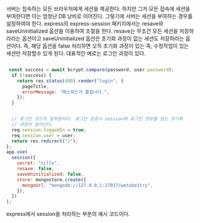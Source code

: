 서버는 접속하는 모든 브라우저에게 세션을 제공한다. 하지만 그저 모든 접속에 세션을 부여한다면 이는 엄청난 DB 낭비로 이어진다. 
그렇기에 서버는 세션을 부여하는 경우를 설정하여야 한다. express의 express-session 패키지에서는 resave와 saveUninitialized 옵션을 이용하여 조절을 한다. 
resave는 무조건 모든 세션을 저장하라라는 옵션이고 saveUninitialized 옵션은 초기화 과정이 없는 세션도 저장하라는 옵션이다. 
즉, 해당 옵션을 false 처리하면 오직 초기화 과정이 있는 즉, 수정작업이 있는 세션만 저장할수 있게 된다. 대표적인 예로는 로그인 과정이 있다.

```javascript

 const success = await bcrypt.compare(password, user.password);
  if (!success) {
    return res.status(400).render("login", {
      pageTitle,
      errorMessage: "패스워드가 틀립니다.",
    });
  }


  // 로그인 코드의 일부분이다. 로그인 성공시 session에 로그인 정보를 담는 초기화
  // 과정이 일어난다. 
  req.session.loggedIn = true;
  req.session.user = user;
  return res.redirect("/");
};
app.use(
  session({
    secret: "nills",
    resave: false,
    saveUninitialized: false,
    store: mongostore.create({
      mongoUrl: "mongodb://127.0.0.1:27017/wetube1try",
    }),
  })
);
```
express에서 session을 처리하는 부분의 예시 코드이다.
